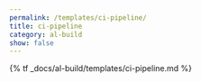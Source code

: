 ```yaml
---
permalink: /templates/ci-pipeline/
title: ci-pipeline
category: al-build
show: false
---
```


{% tf _docs/al-build/templates/ci-pipeline.md %}

